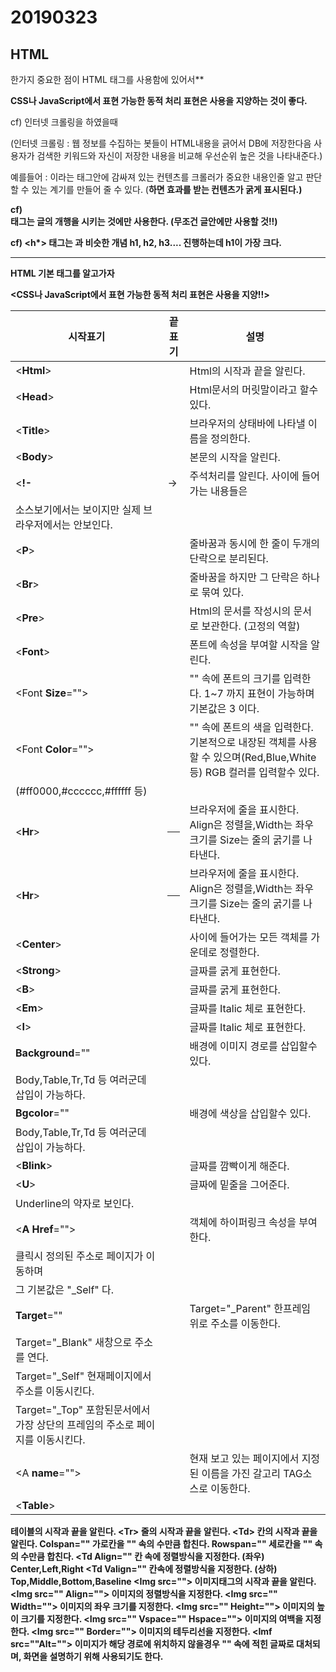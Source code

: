 # 20190323

## HTML

한가지 중요한 점이 HTML 태그를 사용함에 있어서**

**CSS나 JavaScript에서 표현 가능한 동적 처리 표현은 사용을 지양하는 것이 좋다.**



cf) 인터넷 크롤링을 하였을때 

(인터넷 크롤링 : 웹 정보를 수집하는 봇들이 HTML내용을 긁어서 DB에 저장한다음 사용자가 검색한 키워드와 자신이 저장한 내용을 비교해 우선순위 높은 것을 나타내준다.)

예를들어 : <strong></strong> 이라는 태그안에 감싸져 있는 컨텐츠를 크롤러가 중요한 내용인줄 알고 판단할 수 있는 계기를 만들어 줄 수 있다. (<strong>하면 효과를 받는 컨텐츠가 굵게 표시된다.)



cf) <br> 태그는 글의 개행을 시키는 것에만 사용한다. (무조건 글안에만 사용할 것!!) 

cf) <h*> 태그는 <strong>과 비슷한 개념 h1, h2, h3.... 진행하는데 h1이 가장 크다.



------



**HTML 기본 태그를 알고가자**

**<CSS나 JavaScript에서 표현 가능한 동적 처리 표현은 사용을 지양!!>**



| **시작표기**                                                 | **끝 표기**                    | **설명**                                                     |
| ------------------------------------------------------------ | ------------------------------ | ------------------------------------------------------------ |
| <**Html**>                                                   | </Html>                        | Html의 시작과 끝을 알린다.                                   |
| <**Head**>                                                   | </Head>                        | Html문서의 머릿말이라고 할수 있다.                           |
| <**Title**>                                                  | </Title>                       | 브라우저의 상태바에 나타낼 이름을 정의한다.                  |
| <**Body**>                                                   | </Body>                        | 본문의 시작을 알린다.                                        |
| <**!-**                                                      | ->                             | 주석처리를 알린다. 사이에 들어가는 내용들은                  |
| 소스보기에서는 보이지만 실제 브라우저에서는 안보인다.        |                                |                                                              |
| <**P**>                                                      |                                | 줄바꿈과 동시에 한 줄이 두개의 단락으로 분리된다.            |
| <**Br**>                                                     |                                | 줄바꿈을 하지만 그 단락은 하나로 묶여 있다.                  |
| <**Pre**>                                                    | </Pre>                         | Html의 문서를 작성시의 문서로 보관한다. (고정의 역할)        |
| <**Font**>                                                   | </Font>                        | 폰트에 속성을 부여할 시작을 알린다.                          |
| <Font **Size**="">                                           | </Font>                        | "" 속에 폰트의 크기를 입력한다. 1~7 까지 표현이 가능하며 기본값은 3 이다. |
| <Font **Color**="">                                          | </Font>                        | "" 속에 폰트의 색을 입력한다. 기본적으로 내장된 객체를 사용할 수 있으며(Red,Blue,White 등) RGB 컬러를 입력할수 있다. |
| (#ff0000,#cccccc,#ffffff 등)                                 |                                |                                                              |
| <**Hr**>                                                     | <Hr Align="" Width="" Size=""> | 브라우저에 줄을 표시한다. Align은 정렬을,Width는 좌우크기를 Size는 줄의 굵기를 나타낸다. |
| <**Hr**>                                                     | <Hr Align="" Width="" Size=""> | 브라우저에 줄을 표시한다. Align은 정렬을,Width는 좌우크기를 Size는 줄의 굵기를 나타낸다. |
| <**Center**>                                                 | </Center>                      | 사이에 들어가는 모든 객체를 가운데로 정렬한다.               |
| <**Strong**>                                                 | </Strong>                      | 글짜를 굵게 표현한다.                                        |
| <**B**>                                                      | </B>                           | 글짜를 굵게 표현한다.                                        |
| <**Em**>                                                     | </Em>                          | 글짜를 Italic 체로 표현한다.                                 |
| <**I**>                                                      | </I>                           | 글짜를 Italic 체로 표현한다.                                 |
| **Background**=""                                            |                                | 배경에 이미지 경로를 삽입할수 있다.                          |
| Body,Table,Tr,Td 등 여러군데 삽입이 가능하다.                |                                |                                                              |
| **Bgcolor**=""                                               |                                | 배경에 색상을 삽입할수 있다.                                 |
| Body,Table,Tr,Td 등 여러군데 삽입이 가능하다.                |                                |                                                              |
| <**Blink**>                                                  | </Blink>                       | 글짜를 깜빡이게 해준다.                                      |
| <**U**>                                                      | </U>                           | 글짜에 밑줄을 그어준다.                                      |
| Underline의 약자로 보인다.                                   |                                |                                                              |
| <**A Href**="">                                              | </A>                           | 객체에 하이퍼링크 속성을 부여한다.                           |
| 클릭시 정의된 주소로 페이지가 이동하며                       |                                |                                                              |
| 그 기본값은 "_Self" 다.                                      |                                |                                                              |
| **Target**=""                                                |                                | Target="_Parent" 한프레임 위로 주소를 이동한다.              |
| Target="_Blank" 새창으로 주소를 연다.                        |                                |                                                              |
| Target="_Self" 현재페이지에서 주소를 이동시킨다.             |                                |                                                              |
| Target="_Top" 포함된문서에서 가장 상단의 프레임의 주소로 페이지를 이동시킨다. |                                |                                                              |
| <A **name**="">                                              | </A>                           | 현재 보고 있는 페이지에서 지정된 이름을 가진 갈고리 TAG소스로 이동한다. |
| <**Table**>                                                  | </Table>                       | 테이블의 시작과 끝을 알린다.                                 |
| <**Tr**>                                                     | </Tr>                          | 줄의 시작과 끝을 알린다.                                     |
| <**Td**>                                                     | </Td>                          | 칸의 시작과 끝을 알린다.                                     |
| **Colspan**=""                                               |                                | 가로칸을 "" 속의 수만큼 합친다.                              |
| **Rowspan**=""                                               |                                | 세로칸을 "" 속의 수만큼 합친다.                              |
| <Td **Align**=""                                             |                                | 칸 속에 정렬방식을 지정한다. (좌우)                          |
| Center,Left,Right                                            |                                |                                                              |
| <Td **Valign**=""                                            |                                | 칸속에 정렬방식을 지정한다. (상하)                           |
| Top,Middle,Bottom,Baseline                                   |                                |                                                              |
| <**Img src**="">                                             | </Img>                         | 이미지태그의 시작과 끝을 알린다.                             |
| <Img src="" **Align**="">                                    |                                | 이미지의 정렬방식을 지정한다.                                |
| <Img src="" **Width**="">                                    |                                | 이미지의 좌우 크기를 지정한다.                               |
| <Img src="" **Height**="">                                   |                                | 이미지의 높이 크기를 지정한다.                               |
| <Img src="" **Vspace**="" **Hspace**="">                     |                                | 이미지의 여백을 지정한다.                                    |
| <Img src="" **Border**="">                                   |                                | 이미지의 테두리선을 지정한다.                                |
| <Imf src=""**Alt**="">                                       |                                | 이미지가 해당 경로에 위치하지 않을경우 "" 속에 적힌 글짜로 대처되며, 화면을 설명하기 위해 사용되기도 한다. |
